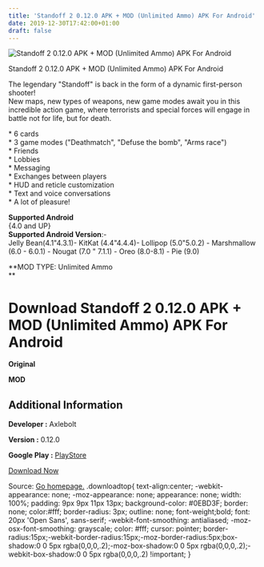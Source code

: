 ```yaml
---
title: 'Standoff 2 0.12.0 APK + MOD (Unlimited Ammo) APK For Android'
date: 2019-12-30T17:42:00+01:00
draft: false
---
```


![Standoff 2 0.12.0 APK + MOD (Unlimited Ammo) APK For Android](https://i1.wp.com/apkhome.net/wp-content/uploads/2019/12/Standoff-2-0.12.0-APK-MOD-Unlimited-Ammo.png "Standoff 2 0.12.0 APK + MOD (Unlimited Ammo) APK For Android")

  

Standoff 2 0.12.0 APK + MOD (Unlimited Ammo) APK For Android

The legendary "Standoff" is back in the form of a dynamic first-person shooter!  
New maps, new types of weapons, new game modes await you in this incredible action game, where terrorists and special forces will engage in battle not for life, but for death.

\* 6 cards  
\* 3 game modes ("Deathmatch", "Defuse the bomb", "Arms race")  
\* Friends  
\* Lobbies  
\* Messaging  
\* Exchanges between players  
\* HUD and reticle customization  
\* Text and voice conversations  
\* A lot of pleasure!

**Supported Android**  
{4.0 and UP}  
**Supported Android Version**:-  
Jelly Bean(4.1"4.3.1)- KitKat (4.4"4.4.4)- Lollipop (5.0"5.0.2) - Marshmallow (6.0 - 6.0.1) - Nougat (7.0 " 7.1.1) - Oreo (8.0-8.1) - Pie (9.0)

**MOD TYPE: Unlimited Ammo  
**

Download Standoff 2 0.12.0 APK + MOD (Unlimited Ammo) APK For Android
=====================================================================

**Original**

**MOD**

Additional Information
----------------------

**Developer :** Axlebolt

**Version :** 0.12.0

**Google Play :** [PlayStore](https://play.google.com/store/apps/details?id=com.axlebolt.standoff2)

  

[Download Now](https://store4app.co/post/standoff-2-0-12-0-apk-mod-unlimited-ammo-apk-for-android_1577723439)

  
Source: [Go homepage.](https://store4app.co/post/standoff-2-0-12-0-apk-mod-unlimited-ammo-apk-for-android_1577723439) .downloadtop{ text-align:center; -webkit-appearance: none; -moz-appearance: none; appearance: none; width: 100%; padding: 9px 9px 11px 13px; background-color: #0EBD3F; border: none; color:#fff; border-radius: 3px; outline: none; font-weight;bold; font: 20px 'Open Sans', sans-serif; -webkit-font-smoothing: antialiased; -moz-osx-font-smoothing: grayscale; color: #fff; cursor: pointer; border-radius:15px;-webkit-border-radius:15px;-moz-border-radius:5px;box-shadow:0 0 5px rgba(0,0,0,.2);-moz-box-shadow:0 0 5px rgba(0,0,0,.2);-webkit-box-shadow:0 0 5px rgba(0,0,0,.2) !important; }